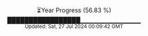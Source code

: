 <p align="center">
⏳Year Progress (56.83 %)<br>
█████████████████▁▁▁▁▁▁▁▁▁▁▁▁▁ <br>
<sub>Updated: Sat, 27 Jul 2024 00:09:42 GMT</sub>
</p>

